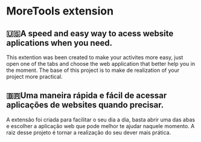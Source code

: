 # MoreTools extension

## :us:A speed and easy way to acess website aplications when you need.

This extention was been created to make your activites more easy, just open one of the tabs and choose the web application that better help you in the moment. The base of this project is to make de realization of your project more practical.

## :brazil:Uma maneira rápida e fácil de acessar aplicações de websites quando precisar.

A extensão foi criada para facilitar o seu dia a dia, basta abrir uma das abas e escolher a aplicação web que pode melhor te ajudar naquele momento. A raiz desse projeto é tornar a realização do seu dever mais prática.